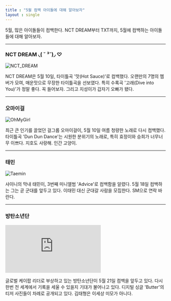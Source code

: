 ```yaml
---
title : "5월 컴백 아이돌에 대해 알아보자"
layout : single
---
```


5월, 많은 아이돌들이 컴백한다. NCT DREAM부터 TXT까지, 5월에 컴백하는 아이돌들에 대해 알아보자.

---

### NCT DREAM ◟( ˘ ³˘)◞ ♡
![NCT_DREAM][Hot_Sauce]

[Hot_Sauce]: http://www.slist.kr/news/photo/202104/246959_413404_615.jpg

NCT DREAM은 5월 10일, 타이틀곡 '맛(Hot Sauce)'로 컴백했다. 오랜만의 7명의 멤버가 모여, 매운맛으로 무장한 타이틀곡을 선보였다. 특히 수록곡 '고래(Dive into You)'가 정말 좋다. 꼭 들어보자. 그리고 지성이가 갑자기 오빠가 됐다. 

---

### 오마이걸
![OhMyGirl][dun_dun_dance]

[dun_dun_dance]: https://cdn.mhnse.com/news/photo/202105/74717_47573_434.jpg

최근 큰 인기를 끌었던 걸그룹 오마이걸이, 5월 10일 여름 청량한 노래로 다시 컴백했다. 타이틀곡 'Dun Dun Dance'는 시원한 분위기의 노래로, 특히 효정이와 승희가 너무너무 이쁘다. 지호도 사랑해. 인간 고양이.

---

### 태민
![Taemin][advice]

[advice]: http://file.osen.co.kr/article/2021/05/14/202105141149775283_609de679e9f36.jpg

샤이니의 막내 태민이, 3번째 미니앨범 'Advice'로 컴백함을 알렸다. 5월 18일 컴백하는 그는 곧 군대를 앞두고 있다. 이태민 대신 군대갈 사람을 모집한다. SM으로 연락 바란다.

---

### 방탄소년단
![BTS][Butter]

[Butter]: https://img-s-msn-com.akamaized.net/tenant/amp/entityid/BB1gy3JU.img?h=315&w=600&m=6&q=60&o=t&l=f&f=jpg&x=241&y=380

글로벌 케이팝 리더로 부상하고 있는 방탄소년단이 5월 21일 컴백을 앞두고 있다. 다시 한번 전 세계에서 기록을 세울 수 있을지 기대가 불어나고 있다. 디지털 싱글 'Butter'의 티저 사진들이 차례로 공개되고 있다. 김태형은 이세상 미모가 아니다.

